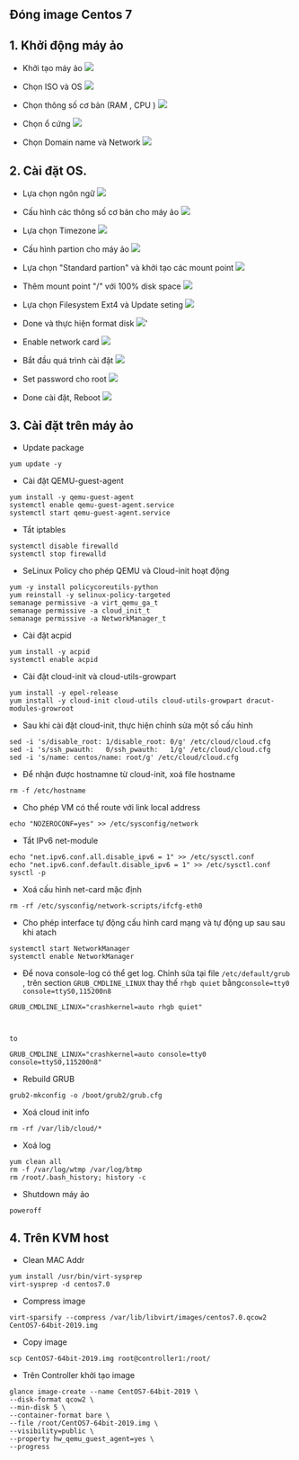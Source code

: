 

## Đóng image Centos 7



## 1. Khởi động máy ảo


- Khởi tạo máy ảo
![](https://i.imgur.com/CbADmdx.png)

- Chọn ISO và OS 
![](https://i.imgur.com/4wdapCE.png)

- Chọn thông số cơ bản (RAM , CPU )
![](https://i.imgur.com/etKM6M1.png)

- Chọn ổ cứng
![](https://i.imgur.com/t6weVZn.png)

- Chọn Domain name và Network
![](https://i.imgur.com/q8Jie9e.png)

## 2. Cài đặt OS. 


- Lựa chọn ngôn ngữ
![](https://i.imgur.com/uMQn40R.png)

- Cấu hình các thông số cơ bản cho máy ảo
![](https://i.imgur.com/Q4AzhWR.png)

- Lựa chọn Timezone
![](https://i.imgur.com/Wc4cErl.png)

- Cấu hình partion cho máy ảo
![](https://i.imgur.com/62DKoOR.png)

- Lựa chọn  "Standard partion" và khởi tạo các mount point
![](https://i.imgur.com/UhQ6Wz9.png)

- Thêm mount point "/" với 100% disk space
![](https://i.imgur.com/pQXjxeA.png)

- Lựa chọn Filesystem Ext4 và Update seting
![](https://i.imgur.com/VcpemP2.png)

- Done và thực hiện format disk
![](https://i.imgur.com/BRncG3C.png)'


- Enable network card
![](https://i.imgur.com/KWKH7Jq.png)

- Bắt đầu quá trình cài đặt
![](https://i.imgur.com/uTW2mwB.png)

- Set password cho root
![](https://i.imgur.com/fmfb6Wg.png)

- Done cài đặt, Reboot
![](https://i.imgur.com/WDBNvBx.png)


## 3. Cài đặt trên máy ảo


- Update package
```
yum update -y   
```

- Cài đặt QEMU-guest-agent
```
yum install -y qemu-guest-agent
systemctl enable qemu-guest-agent.service
systemctl start qemu-guest-agent.service
```

- Tắt iptables 
```
systemctl disable firewalld
systemctl stop firewalld

```

- SeLinux Policy cho phép QEMU và Cloud-init hoạt động 
```
yum -y install policycoreutils-python 
yum reinstall -y selinux-policy-targeted
semanage permissive -a virt_qemu_ga_t
semanage permissive -a cloud_init_t
semanage permissive -a NetworkManager_t
```


- Cài đặt acpid
```
yum install -y acpid
systemctl enable acpid
```

- Cài đặt cloud-init và cloud-utils-growpart
```
yum install -y epel-release 
yum install -y cloud-init cloud-utils cloud-utils-growpart dracut-modules-growroot
``` 


- Sau khi cài đặt cloud-init, thực hiện chỉnh sửa một số cấu hình
```
sed -i 's/disable_root: 1/disable_root: 0/g' /etc/cloud/cloud.cfg  
sed -i 's/ssh_pwauth:   0/ssh_pwauth:   1/g' /etc/cloud/cloud.cfg
sed -i 's/name: centos/name: root/g' /etc/cloud/cloud.cfg
```

- Để nhận được hostnamne từ cloud-init, xoá file hostname
```
rm -f /etc/hostname
```

- Cho phép VM có thể route với link local address
```
echo "NOZEROCONF=yes" >> /etc/sysconfig/network
```

- Tắt IPv6 net-module
```
echo "net.ipv6.conf.all.disable_ipv6 = 1" >> /etc/sysctl.conf
echo "net.ipv6.conf.default.disable_ipv6 = 1" >> /etc/sysctl.conf
sysctl -p
```

- Xoá cấu hình net-card mặc định 
```
rm -rf /etc/sysconfig/network-scripts/ifcfg-eth0
```


- Cho phép interface tự động cấu hình card mạng và tự động up sau sau khi atach 
```
systemctl start NetworkManager
systemctl enable NetworkManager
```


- Để nova console-log có thể get  log. Chỉnh sửa tại file ` /etc/default/grub ` , trên section  `GRUB_CMDLINE_LINUX` thay thế `rhgb quiet` bằng`console=tty0 console=ttyS0,115200n8`
```
GRUB_CMDLINE_LINUX="crashkernel=auto rhgb quiet"



to 

GRUB_CMDLINE_LINUX="crashkernel=auto console=tty0 console=ttyS0,115200n8"

```

- Rebuild GRUB
```
grub2-mkconfig -o /boot/grub2/grub.cfg
```



- Xoá cloud init info
```
rm -rf /var/lib/cloud/*
```

- Xoá log
```
yum clean all
rm -f /var/log/wtmp /var/log/btmp
rm /root/.bash_history; history -c 
```

- Shutdown máy ảo
```
poweroff
```


## 4. Trên KVM host

- Clean MAC Addr
```
yum install /usr/bin/virt-sysprep
virt-sysprep -d centos7.0
```



- Compress image
```
virt-sparsify --compress /var/lib/libvirt/images/centos7.0.qcow2 CentOS7-64bit-2019.img

```


- Copy image 
```
scp CentOS7-64bit-2019.img root@controller1:/root/

```

- Trên Controller khởi tạo image
```
glance image-create --name CentOS7-64bit-2019 \
--disk-format qcow2 \
--min-disk 5 \
--container-format bare \
--file /root/CentOS7-64bit-2019.img \
--visibility=public \
--property hw_qemu_guest_agent=yes \
--progress
```